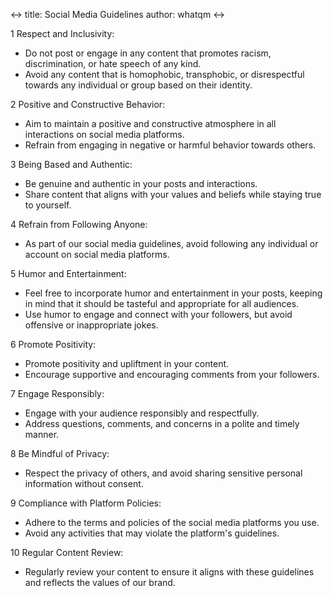 <->
title: Social Media Guidelines
author: whatqm
<->

1 Respect and Inclusivity:
- Do not post or engage in any content that promotes racism, discrimination, or hate speech of any kind.
- Avoid any content that is homophobic, transphobic, or disrespectful towards any individual or group based on their identity.

2 Positive and Constructive Behavior:
- Aim to maintain a positive and constructive atmosphere in all interactions on social media platforms.
- Refrain from engaging in negative or harmful behavior towards others.

3 Being Based and Authentic:
- Be genuine and authentic in your posts and interactions.
- Share content that aligns with your values and beliefs while staying true to yourself.

4 Refrain from Following Anyone:
- As part of our social media guidelines, avoid following any individual or account on social media platforms.

5 Humor and Entertainment:
- Feel free to incorporate humor and entertainment in your posts, keeping in mind that it should be tasteful and appropriate for all audiences.
- Use humor to engage and connect with your followers, but avoid offensive or inappropriate jokes.

6 Promote Positivity:
- Promote positivity and upliftment in your content.
- Encourage supportive and encouraging comments from your followers.

7 Engage Responsibly:
- Engage with your audience responsibly and respectfully.
- Address questions, comments, and concerns in a polite and timely manner.

8 Be Mindful of Privacy:
- Respect the privacy of others, and avoid sharing sensitive personal information without consent.

9 Compliance with Platform Policies:
- Adhere to the terms and policies of the social media platforms you use.
- Avoid any activities that may violate the platform's guidelines.

10 Regular Content Review:
- Regularly review your content to ensure it aligns with these guidelines and reflects the values of our brand.
